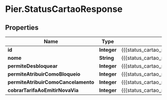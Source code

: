 # Pier.StatusCartaoResponse

## Properties
Name | Type | Description | Notes
------------ | ------------- | ------------- | -------------
**id** | **Integer** | {{{status_cartao_response_id_value}}} | 
**nome** | **String** | {{{status_cartao_response_nome_value}}} | 
**permiteDesbloquear** | **Integer** | {{{status_cartao_response_permite_desbloquear_value}}} | [optional] 
**permiteAtribuirComoBloqueio** | **Integer** | {{{status_cartao_response_permite_atribuir_como_bloqueio_value}}} | [optional] 
**permiteAtribuirComoCancelamento** | **Integer** | {{{status_cartao_response_permite_atribuir_como_cancelamento_value}}} | [optional] 
**cobrarTarifaAoEmitirNovaVia** | **Integer** | {{{status_cartao_response_cobrar_tarifa_ao_emitir_nova_via_value}}} | [optional] 


